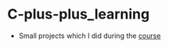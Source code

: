 # C-plus-plus_learning
* Small projects which I did during the [course](https://www.udemy.com/course/beginning-c-plus-plus-programming/)
